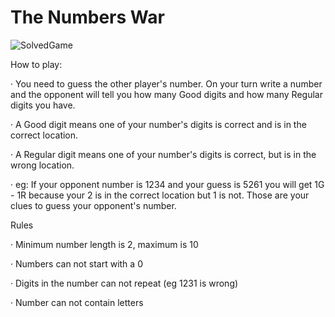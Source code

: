 # The Numbers War

![SolvedGame](https://github.com/GastonBC/NumbersWarGame/blob/main/Images/SolvedGame.png)

How to play:

· You need to guess the other player's number. On your turn write a number and the opponent will tell you how many Good digits and how many Regular digits you have.

· A Good digit means one of your number's digits is correct and is in the correct location.

· A Regular digit means one of your number's digits is correct, but is in the wrong location.

· eg: If your opponent number is 1234 and your guess is 5261 you will get 1G - 1R because your 2 is in the correct location but 1 is not.
Those are your clues to guess your opponent's number.


Rules

· Minimum number length is 2, maximum is 10

· Numbers can not start with a 0

· Digits in the number can not repeat (eg 1231 is wrong)

· Number can not contain letters
